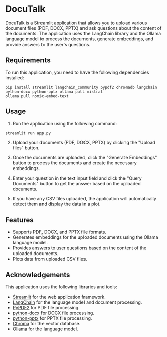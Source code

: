 # DocuTalk

DocuTalk is a Streamlit application that allows you to upload various document files (PDF, DOCX, PPTX) and ask questions about the content of the documents. The application uses the LangChain library and the Ollama language model to process the documents, generate embeddings, and provide answers to the user's questions.

## Requirements

To run this application, you need to have the following dependencies installed:

```
pip install streamlit langchain_community pypdf2 chromadb langchain python-docx python-pptx ollama pull mistral
ollama pull nomic-embed-text
```

## Usage

1. Run the application using the following command:

```
streamlit run app.py
```

2. Upload your documents (PDF, DOCX, PPTX) by clicking the "Upload files" button.

3. Once the documents are uploaded, click the "Generate Embeddings" button to process the documents and create the necessary embeddings.

4. Enter your question in the text input field and click the "Query Documents" button to get the answer based on the uploaded documents.

5. If you have any CSV files uploaded, the application will automatically detect them and display the data in a plot.

## Features

- Supports PDF, DOCX, and PPTX file formats.
- Generates embeddings for the uploaded documents using the Ollama language model.
- Provides answers to user questions based on the content of the uploaded documents.
- Plots data from uploaded CSV files.

## Acknowledgements

This application uses the following libraries and tools:

- [Streamlit](https://streamlit.io/) for the web application framework.
- [LangChain](https://langchain.com/) for the language model and document processing.
- [PyPDF2](https://pypi.org/project/PyPDF2/) for PDF file processing.
- [python-docx](https://python-docx.readthedocs.io/) for DOCX file processing.
- [python-pptx](https://python-pptx.readthedocs.io/) for PPTX file processing.
- [Chroma](https://www.trychroma.com/) for the vector database.
- [Ollama](https://www.anthropic.com/models) for the language model.
